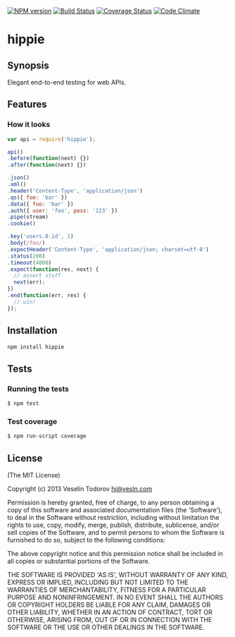 [![NPM version](https://badge.fury.io/js/hippie.png)](http://badge.fury.io/js/hippie)
[![Build Status](https://secure.travis-ci.org/vesln/hippie.png)](http://travis-ci.org/vesln/hippie)
[![Coverage Status](https://coveralls.io/repos/vesln/hippie/badge.png?branch=master)](https://coveralls.io/r/vesln/hippie?branch=master)
[![Code Climate](https://codeclimate.com/github/vesln/hippie.png)](https://codeclimate.com/github/vesln/hippie)

# hippie

## Synopsis

Elegant end-to-end testing for web APIs.

## Features

### How it looks

```js
var api = require('hippie');

api()
.before(function(next) {})
.after(function(next) {})

.json()
.xml()
.header('Content-Type', 'application/json')
.qs({ foo: 'bar' })
.data({ foo: 'bar' })
.auth({ user: 'foo', pass: '123' })
.pipe(stream)
.cookie()

.key('users.0.id', 1)
.body(/foo/)
.expectHeader('Content-Type', 'application/json; charset=utf-8')
.status(200)
.timeout(4000)
.expect(function(res, next) {
  // assert stuff
  next(err);
})
.end(function(err, res) {
  // win!
});
```

## Installation

```bash
npm install hippie
```

## Tests

### Running the tests

```bash
$ npm test
```

### Test coverage

```bash
$ npm run-script coverage
```

## License

(The MIT License)

Copyright (c) 2013 Veselin Todorov <hi@vesln.com>

Permission is hereby granted, free of charge, to any person obtaining
a copy of this software and associated documentation files (the
'Software'), to deal in the Software without restriction, including
without limitation the rights to use, copy, modify, merge, publish,
distribute, sublicense, and/or sell copies of the Software, and to
permit persons to whom the Software is furnished to do so, subject to
the following conditions:

The above copyright notice and this permission notice shall be
included in all copies or substantial portions of the Software.

THE SOFTWARE IS PROVIDED 'AS IS', WITHOUT WARRANTY OF ANY KIND,
EXPRESS OR IMPLIED, INCLUDING BUT NOT LIMITED TO THE WARRANTIES OF
MERCHANTABILITY, FITNESS FOR A PARTICULAR PURPOSE AND NONINFRINGEMENT.
IN NO EVENT SHALL THE AUTHORS OR COPYRIGHT HOLDERS BE LIABLE FOR ANY
CLAIM, DAMAGES OR OTHER LIABILITY, WHETHER IN AN ACTION OF CONTRACT,
TORT OR OTHERWISE, ARISING FROM, OUT OF OR IN CONNECTION WITH THE
SOFTWARE OR THE USE OR OTHER DEALINGS IN THE SOFTWARE.
